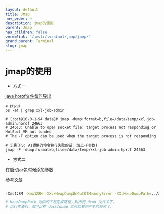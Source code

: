 ```yaml
---
layout: default
title: JMap
nav_order: 4
description: jmap的使用
parent: Jmap
has_children: false
permalink: "/tools/terminal/jmap/jmap/"
grand_parent: Terminal
slug: jmap
---
```


# jmap的使用

- 方式一

[java hprof文件如何导出](https://github.com/183461750/doc-record/blob/9ebb07355231f4ae916fdfec741c7e0d044c35ab/materiel/ai/java/java%E4%B8%ADhprof%E6%96%87%E4%BB%B6%E5%A6%82%E4%BD%95%E5%AF%BC%E5%87%BA.md)

```shell
# 找pid
ps -ef | grep xxl-job-admin

# [root@10-0-1-94 data]# jmap -dump:format=b,file=/data/temp/xxl-job-admin.hprof 24663
# 24663: Unable to open socket file: target process not responding or HotSpot VM not loaded
# The -F option can be used when the target process is not responding

# 示例(PS: AI提供的命令执行失败的话, 加上-F参数)
jmap -F -dump:format=b,file=/data/temp/xxl-job-admin.hprof 24663
```

- 方式二

在启动jar包时候添加参数

[参考文章](https://mp.weixin.qq.com/s/3xCxRxfrz_Y41z7PO-d82g)

```bash

-Xms128M -Xmx128M -XX:+HeapDumpOnOutOfMemoryError -XX:HeapDumpPath=../xfg-dev-tech-dump/docs/dump

# HeapDumpPath 为你的工程完成路径，到出到 dump 文件夹下。
# 运行方法后，就可以在 docs/dump 就可以看到产生的日志了。
